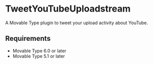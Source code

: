 # TweetYouTubeUploadstream
A Movable Type plugin to tweet your upload activity about YouTube.

## Requirements
* Movable Type 6.0 or later
* Movable Type 5.1 or later
